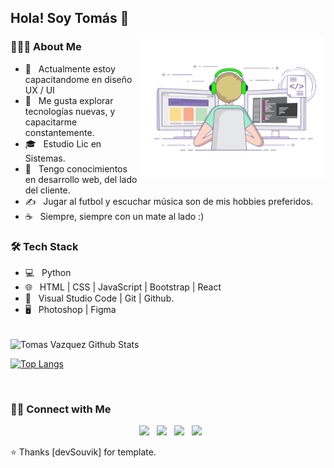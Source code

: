 <h2> Hola! Soy Tomás 👋</h2>
<img align="right" alt="GIF" src="https://raw.githubusercontent.com/devSouvik/devSouvik/master/gif3.gif" width="300"/>

<h3> 👨🏻‍💻 About Me </h3>

- 🔭 &nbsp; Actualmente estoy capacitandome en diseño UX / UI 
- 🤔 &nbsp; Me gusta explorar tecnologías nuevas, y capacitarme constantemente.
- 🎓 &nbsp; Estudio Lic en Sistemas.
- 💼 &nbsp; Tengo conocimientos en desarrollo web, del lado del cliente.
- ✍️ &nbsp; Jugar al futbol y escuchar música son de mis hobbies preferidos.
- ☕ &nbsp; Siempre, siempre con un mate al lado :)

<h3>🛠 Tech Stack</h3>

- 💻 &nbsp; Python   
- 🌐 &nbsp; HTML | CSS | JavaScript | Bootstrap | React 
- 🔧 &nbsp; Visual Studio Code | Git | Github.
- 🖥 &nbsp; Photoshop | Figma

<br>

<img align="center" src="https://github-readme-stats.vercel.app/api?username=vazquezcabj21&include_all_commits=true&count_private=true&show_icons=true&line_height=20&title_color=7A7ADB&icon_color=2234AE&text_color=D3D3D3&bg_color=0,000000,130F40" alt="Tomas Vazquez Github Stats">

</br>


[![Top Langs](https://github-readme-stats.vercel.app/api/top-langs/?username=vazquezcabj21&layout=compact&text_color=daf7dc&bg_color=151515)](https://github.com/devSouvik/github-readme-stats)

<br>


<h3> 🤝🏻 Connect with Me </h3>

<p align="center">
&nbsp; <a href="https://twitter.com/tomasvazquez21" target="_blank" rel="noopener noreferrer"><img src="https://img.icons8.com/plasticine/100/000000/twitter.png" width="50" /></a>  
&nbsp; <a href="https://www.instagram.com/tomasvazquez21/" target="_blank" rel="noopener noreferrer"><img src="https://img.icons8.com/plasticine/100/000000/instagram-new.png" width="50" /></a>  
&nbsp; <a href="https://www.linkedin.com/in/tomasvazquez21/" target="_blank" rel="noopener noreferrer"><img src="https://img.icons8.com/plasticine/100/000000/linkedin.png" width="50" /></a>
&nbsp; <a href="mailto:vazquezt2018@gmail.com" target="_blank" rel="noopener noreferrer"><img src="https://img.icons8.com/plasticine/100/000000/gmail.png"  width="50" /></a>
</p>



⭐️ Thanks [devSouvik] for template.
